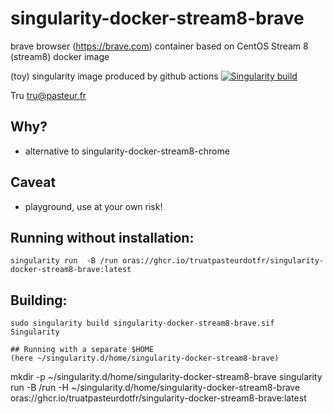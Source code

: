 # singularity-docker-stream8-brave
brave browser (https://brave.com) container based on CentOS Stream 8 (stream8) docker image

(toy) singularity image produced by github actions [![Singularity build](https://github.com/truatpasteurdotfr/singularity-docker-stream8-brave/actions/workflows/singularity-publish.yml/badge.svg)](https://github.com/truatpasteurdotfr/singularity-docker-stream8-brave/actions/workflows/singularity-publish.yml)

Tru <tru@pasteur.fr>

## Why?
- alternative to singularity-docker-stream8-chrome

## Caveat
- playground, use at your own risk!

## Running without installation:
```
singularity run  -B /run oras://ghcr.io/truatpasteurdotfr/singularity-docker-stream8-brave:latest
```
## Building:
```
sudo singularity build singularity-docker-stream8-brave.sif  Singularity
```
```
## Running with a separate $HOME 
(here ~/singularity.d/home/singularity-docker-stream8-brave)
```
mkdir -p  ~/singularity.d/home/singularity-docker-stream8-brave
singularity run  -B /run  -H ~/singularity.d/home/singularity-docker-stream8-brave oras://ghcr.io/truatpasteurdotfr/singularity-docker-stream8-brave:latest
```
